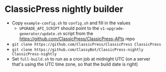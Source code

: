 # ClassicPress nightly builder

- Copy `example-config.sh` to `config.sh` and fill in the values
  - `UPGRADE_API_SCRIPT` should point to the `v1-upgrade-generator/update.sh`
    script from the https://github.com/ClassicPress/ClassicPress-APIs repo
- `git clone https://github.com/ClassicPress/ClassicPress ClassicPress`
- `git clone https://github.com/ClassyBot/ClassicPress-nightly ClassicPress-nightly`
- Set `full-build.sh` to run as a cron job at midnight UTC (on a server that's using
  the UTC time zone, so that the build date is right)

